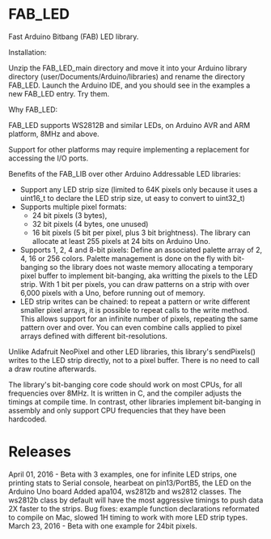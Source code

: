 # FAB_LED
Fast Arduino Bitbang (FAB) LED library.

Installation:

Unzip the FAB_LED_main directory and move it into your Arduino library directory
(user/Documents/Arduino/libraries) and rename the directory FAB_LED. Launch the
Arduino IDE, and you should see in the examples a new FAB_LED entry. Try them.


Why FAB_LED:

FAB_LED supports WS2812B and similar LEDs, on Arduino AVR and ARM platform,
8MHz and above.

Support for other platforms may require implementing a replacement for
accessing the I/O ports.

Benefits of the FAB_LIB over other Arduino Addressable LED libraries:

* Support any LED strip size (limited to 64K pixels only because it
  uses a uint16_t to declare the LED strip size, ut easy to convert
  to uint32_t)
* Supports multiple pixel formats:
  * 24 bit pixels (3 bytes),
  * 32 bit pixels (4 bytes, one unused)
  * 16 bit pixels (5 bit per pixel, plus 3 bit brightness).
  The library can allocate at least 255 pixels at 24 bits on Arduino Uno.
* Supports 1, 2, 4 and 8-bit pixels:
  Define an associated palette array of 2, 4, 16 or 256 colors.
  Palette management is done on the fly with bit-banging so the library
  does not waste memory allocating a temporary pixel buffer to implement
  bit-banging, aka writting the pixels to the LED strip.
  With 1 bit per pixels, you can draw patterns on a strip with over
  6,000 pixels with a Uno, before running out of memory.
* LED strip writes can be chained:
  to repeat a pattern or write different smaller pixel arrays, it is
  possible to repeat calls to the write method.
  This allows support for an infinite number of pixels, repeating the
  same pattern over and over. You can even combine calls applied to
  pixel arrays defined with different bit-resolutions.

Unlike Adafruit NeoPixel and other LED libraries, this library's sendPixels()
writes to the LED strip directly, not to a pixel buffer. There is no need to
call a draw routine afterwards.

The library's bit-banging core code should work on most CPUs, for all
frequencies over 8MHz. It is written in C, and the compiler adjusts the timings
at compile time. In contrast, other libraries implement bit-banging in assembly
and only support CPU frequencies that they have been hardcoded.

# Releases

April 01, 2016 - Beta with 3 examples, one for infinite LED strips, one printing stats to Serial console,
                 hearbeat on pin13/PortB5, the LED on the Arduino Uno board
                 Added apa104, ws2812b and ws2812 classes. The ws2812b class by default will have the most
                 aggressive timings to push data 2X faster to the strips.
                 Bug fixes: example function declarations reformated to compile on Mac, slowed 1H timing
                 to work with more LED strip types.
March 23, 2016 - Beta with one example for 24bit pixels.
